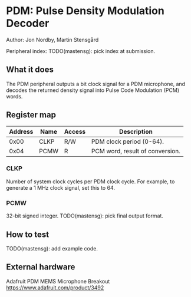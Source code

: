 <!---

This file is used to generate your project datasheet. Please fill in the information below and delete any unused
sections.

The peripheral index is the number TinyQV will use to select your peripheral.  You will pick a free
slot when raising the pull request against the main TinyQV repository, and can fill this in then.  You
also need to set this value as the PERIPHERAL_NUM in your test script.

You can also include images in this folder and reference them in the markdown. Each image must be less than
512 kb in size, and the combined size of all images must be less than 1 MB.
-->

# PDM: Pulse Density Modulation Decoder

Author: Jon Nordby, Martin Stensgård

Peripheral index: TODO(mastensg): pick index at submission.

## What it does

The PDM peripheral outputs a bit clock signal for a PDM microphone,
and decodes the returned density signal into Pulse Code Modulation (PCM) words.

## Register map

| Address | Name  | Access | Description                                                         |
|---------|-------|--------|---------------------------------------------------------------------|
| 0x00    | CLKP  | R/W    | PDM clock period (0-64).                                            |
| 0x04    | PCMW  | R      | PCM word, result of conversion.                                     |

### CLKP
Number of system clock cycles per PDM clock cycle.
For example, to generate a 1 MHz clock signal, set this to 64.

### PCMW
32-bit signed integer.
TODO(mastensg): pick final output format.

## How to test

TODO(mastensg): add example code.

## External hardware

Adafruit PDM MEMS Microphone Breakout
https://www.adafruit.com/product/3492
